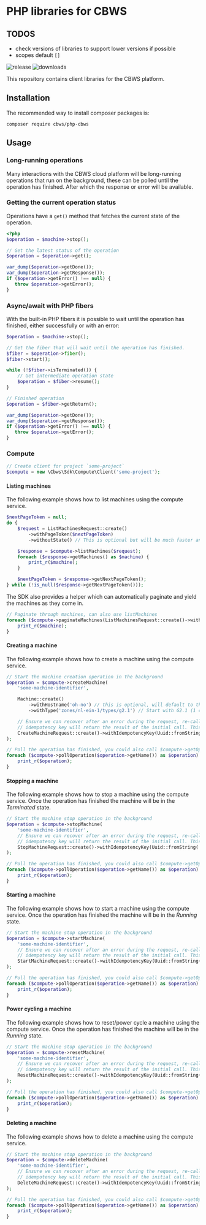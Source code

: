 # PHP libraries for CBWS

## TODOS

 - check versions of libraries to support lower versions if possible
 - scopes default `[]`

![release][release]
![downloads][downloads]

This repository contains client libraries for the CBWS platform.

## Installation

The recommended way to install composer packages is:

```
composer require cbws/php-cbws
```

[release]: https://img.shields.io/github/release/cbws/sdk.svg "sdk"
[downloads]: https://img.shields.io/packagist/dt/cbws/sdk.svg?style=flat-square "sdk"

## Usage

### Long-running operations

Many interactions with the CBWS cloud platform will be long-running operations that run on the background, these can
be polled until the operation has finished. After which the response or error will be available.

### Getting the current operation status

Operations have a `get()` method that fetches the current state of the operation.

```php
<?php
$operation = $machine->stop();

// Get the latest status of the operation
$operation = $operation->get();

var_dump($operation->getDone());
var_dump($operation->getResponse());
if ($operation->getError() !== null) {
   throw $operation->getError();
}
```

### Async/await with PHP fibers

With the built-in PHP fibers it is possible to wait until the operation has finished, either successfully or with an error:

```php
$operation = $machine->stop();

// Get the fiber that will wait until the operation has finished.
$fiber = $operation->fiber();
$fiber->start();

while (!$fiber->isTerminated()) {
    // Get intermediate operation state
    $operation = $fiber->resume();
}

// Finished operation
$operation = $fiber->getReturn();

var_dump($operation->getDone());
var_dump($operation->getResponse());
if ($operation->getError() !== null) {
   throw $operation->getError();
}

```

### Compute

```php
// Create client for project `some-project`
$compute = new \Cbws\Sdk\Compute\Client('some-project');
```

#### Listing machines

The following example shows how to list machines using the compute service.

```php
$nextPageToken = null;
do {
    $request = ListMachinesRequest::create()
        ->withPageToken($nextPageToken)
        ->withoutState() // This is optional but will be much faster and as we don't have to check the live state of every machine

    $response = $compute->listMachines($request);
    foreach ($response->getMachines() as $machine) {
        print_r($machine);
    }

    $nextPageToken = $response->getNextPageToken();
} while (!is_null($response->getNextPageToken()));
```

The SDK also provides a helper which can automatically paginate and yield the machines as they come in.

```php
// Paginate through machines, can also use listMachines
foreach ($compute->paginateMachines(ListMachinesRequest::create()->withoutState()) as $machine) {
    print_r($machine);
}
```

#### Creating a machine

The following example shows how to create a machine using the compute service.

```php
// Start the machine creation operation in the background
$operation = $compute->createMachine(
    'some-machine-identifier',

    Machine::create()
        ->withHostname('oh-no') // this is optional, will default to the machine name
        ->withType('zones/nl-ein-1/types/g2.1') // Start with G2.1 (1 core, 2 GB of RAM and 20 GB SSD) machine type in the NL-EIN-1 availability zone,

    // Ensure we can recover after an error during the request, re-calling the createMachine call with the same
    // idempotency key will return the result of the initial call. This is recommended but optional.
    CreateMachineRequest::create()->withIdempotencyKey(Uuid::fromString('e62e7adf-9763-41aa-b2c8-2291cd035739'))
);

// Poll the operation has finished, you could also call $compute->getOperation() which does not block.
foreach ($compute->pollOperation($operation->getName()) as $operation) {
    print_r($operation);
}
```

#### Stopping a machine

The following example shows how to stop a machine using the compute service. Once the operation has finished the machine
will be in the _Terminated_ state.

```php
// Start the machine stop operation in the background
$operation = $compute->stopMachine(
    'some-machine-identifier',
    // Ensure we can recover after an error during the request, re-calling the stopMachine call with the same
    // idempotency key will return the result of the initial call. This is recommended but optional.
    StopMachineRequest::create()->withIdempotencyKey(Uuid::fromString('e62e7adf-9763-41aa-b2c8-2291cd035739'))
);

// Poll the operation has finished, you could also call $compute->getOperation() which does not block.
foreach ($compute->pollOperation($operation->getName()) as $operation) {
    print_r($operation);
}
```

#### Starting a machine

The following example shows how to start a machine using the compute service. Once the operation has finished the machine
will be in the _Running_ state.

```php
// Start the machine stop operation in the background
$operation = $compute->startMachine(
    'some-machine-identifier',
    // Ensure we can recover after an error during the request, re-calling the startMachine call with the same
    // idempotency key will return the result of the initial call. This is recommended but optional.
    StartMachineRequest::create()->withIdempotencyKey(Uuid::fromString('e62e7adf-9763-41aa-b2c8-2291cd035739'))
);

// Poll the operation has finished, you could also call $compute->getOperation() which does not block.
foreach ($compute->pollOperation($operation->getName()) as $operation) {
    print_r($operation);
}
```

#### Power cycling a machine

The following example shows how to reset/power cycle a machine using the compute service. Once the operation has
finished the machine will be in the _Running_ state.

```php
// Start the machine stop operation in the background
$operation = $compute->resetMachine(
    'some-machine-identifier',
    // Ensure we can recover after an error during the request, re-calling the resetMachine call with the same
    // idempotency key will return the result of the initial call. This is recommended but optional.
    ResetMachineRequest::create()->withIdempotencyKey(Uuid::fromString('e62e7adf-9763-41aa-b2c8-2291cd035739'))
);

// Poll the operation has finished, you could also call $compute->getOperation() which does not block.
foreach ($compute->pollOperation($operation->getName()) as $operation) {
    print_r($operation);
}
```

#### Deleting a machine

The following example shows how to delete a machine using the compute service.

```php
// Start the machine stop operation in the background
$operation = $compute->deleteMachine(
    'some-machine-identifier',
    // Ensure we can recover after an error during the request, re-calling the deleteMachine call with the same
    // idempotency key will return the result of the initial call. This is recommended but optional.
    DeleteMachineRequest::create()->withIdempotencyKey(Uuid::fromString('e62e7adf-9763-41aa-b2c8-2291cd035739'))
);

// Poll the operation has finished, you could also call $compute->getOperation() which does not block.
foreach ($compute->pollOperation($operation->getName()) as $operation) {
    print_r($operation);
}
```
